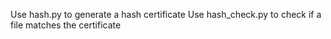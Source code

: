 Use hash.py to generate a hash certificate
Use hash_check.py to check if a file matches the certificate

